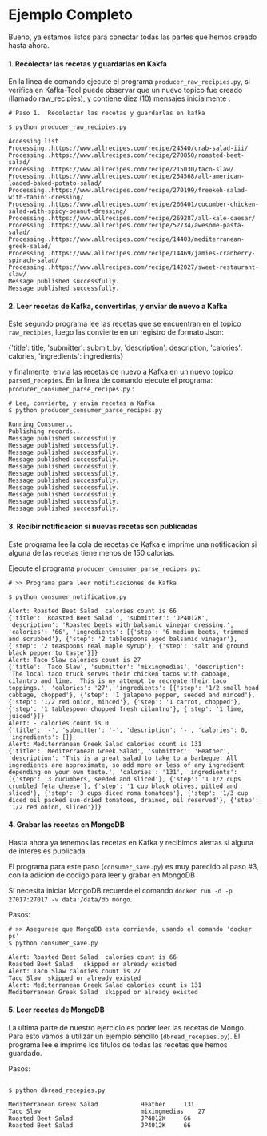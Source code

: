 # Ejemplo Completo
Bueno, ya estamos listos para conectar todas las partes que hemos creado hasta
ahora.

#### 1. Recolectar las recetas y guardarlas en Kakfa
En la linea de comando ejecute el programa `producer_raw_recipies.py`, si verifica
en Kafka-Tool puede observar que un nuevo topico fue creado (llamado raw_recipies), y 
contiene diez (10) mensajes inicialmente :

```shell
# Paso 1.  Recolectar las recetas y guardarlas en kafka

$ python producer_raw_recipies.py

Accessing list
Processing..https://www.allrecipes.com/recipe/24540/crab-salad-iii/
Processing..https://www.allrecipes.com/recipe/270850/roasted-beet-salad/
Processing..https://www.allrecipes.com/recipe/215030/taco-slaw/
Processing..https://www.allrecipes.com/recipe/254568/all-american-loaded-baked-potato-salad/
Processing..https://www.allrecipes.com/recipe/270199/freekeh-salad-with-tahini-dressing/
Processing..https://www.allrecipes.com/recipe/266401/cucumber-chicken-salad-with-spicy-peanut-dressing/
Processing..https://www.allrecipes.com/recipe/269287/all-kale-caesar/
Processing..https://www.allrecipes.com/recipe/52734/awesome-pasta-salad/
Processing..https://www.allrecipes.com/recipe/14403/mediterranean-greek-salad/
Processing..https://www.allrecipes.com/recipe/14469/jamies-cranberry-spinach-salad/
Processing..https://www.allrecipes.com/recipe/142027/sweet-restaurant-slaw/
Message published successfully.
Message published successfully.
```


#### 2. Leer recetas de Kafka, convertirlas, y enviar de nuevo a Kafka
Este segundo programa lee las recetas que se encuentran en el topico `raw_recipies`, luego las convierte en un registro de formato Json:  

{'title': title, 'submitter': submit_by, 'description': description, 'calories': calories,
               'ingredients': ingredients}

y finalmente, envia las recetas de nuevo a Kafka en un nuevo topico `parsed_recepies`.
En la linea de comando ejecute el programa: `producer_consumer_parse_recipes.py` :


```shell
# Lee, convierte, y envia recetas a Kafka
$ python producer_consumer_parse_recipes.py

Running Consumer..
Publishing records..
Message published successfully.
Message published successfully.
Message published successfully.
Message published successfully.
Message published successfully.
Message published successfully.
Message published successfully.
Message published successfully.
Message published successfully.
Message published successfully.
Message published successfully.

```


#### 3. Recibir notificacion si nuevas recetas son publicadas
Este programa lee la cola de recetas de Kafka e imprime una notificacion si alguna de
las recetas tiene menos de 150 calorias.

Ejecute el programa `producer_consumer_parse_recipes.py`:


```shell
# >> Programa para leer notificaciones de Kafka

$ python consumer_notification.py

Alert: Roasted Beet Salad  calories count is 66
{'title': 'Roasted Beet Salad ', 'submitter': 'JP4012K', 'description': 'Roasted beets with balsamic vinegar dressing.', 'calories': '66', 'ingredients': [{'step': '6 medium beets, trimmed and scrubbed'}, {'step': '2 tablespoons aged balsamic vinegar'}, {'step': '2 teaspoons real maple syrup'}, {'step': 'salt and ground black pepper to taste'}]}
Alert: Taco Slaw calories count is 27
{'title': 'Taco Slaw', 'submitter': 'mixingmedias', 'description': 'The local taco truck serves their chicken tacos with cabbage, cilantro and lime.  This is my attempt to recreate their taco toppings.', 'calories': '27', 'ingredients': [{'step': '1/2 small head cabbage, chopped'}, {'step': '1 jalapeno pepper, seeded and minced'}, {'step': '1/2 red onion, minced'}, {'step': '1 carrot, chopped'}, {'step': '1 tablespoon chopped fresh cilantro'}, {'step': '1 lime, juiced'}]}
Alert: - calories count is 0
{'title': '-', 'submitter': '-', 'description': '-', 'calories': 0, 'ingredients': []}
Alert: Mediterranean Greek Salad calories count is 131
{'title': 'Mediterranean Greek Salad', 'submitter': 'Heather', 'description': 'This is a great salad to take to a barbeque. All ingredients are approximate, so add more or less of any ingredient depending on your own taste.', 'calories': '131', 'ingredients': [{'step': '3 cucumbers, seeded and sliced'}, {'step': '1 1/2 cups crumbled feta cheese'}, {'step': '1 cup black olives, pitted and sliced'}, {'step': '3 cups diced roma tomatoes'}, {'step': '1/3 cup diced oil packed sun-dried tomatoes, drained, oil reserved'}, {'step': '1/2 red onion, sliced'}]}

```


#### 4. Grabar las recetas en MongoDB
Hasta ahora ya tenemos las recetas en Kafka y recibimos alertas si alguna de interes es publicada.

El programa para este paso (`consumer_save.py`) es muy parecido al paso #3, con la 
adicion de codigo para leer y grabar en MongoDB

Si necesita iniciar MongoDB recuerde el comando `docker run -d -p 27017:27017 -v data:/data/db mongo`.

Pasos:


```shell
# >> Asegurese que MongoDB esta corriendo, usando el comando 'docker ps'
$ python consumer_save.py

Alert: Roasted Beet Salad  calories count is 66
Roasted Beet Salad   skipped or already existed
Alert: Taco Slaw calories count is 27
Taco Slaw  skipped or already existed
Alert: Mediterranean Greek Salad calories count is 131
Mediterranean Greek Salad  skipped or already existed

```

#### 5. Leer recetas de MongoDB
La ultima parte de nuestro ejercicio es poder leer las recetas de Mongo.  Para esto vamos
a utilizar un ejemplo sencillo (`dbread_recepies.py`).  El programa lee e imprime los titulos
de todas las recetas que hemos guardado.

Pasos: 


```shell

$ python dbread_recepies.py

Mediterranean Greek Salad     		 Heather	 131
Taco Slaw                     		 mixingmedias	 27
Roasted Beet Salad            		 JP4012K	 66
Roasted Beet Salad            		 JP4012K	 66
```

